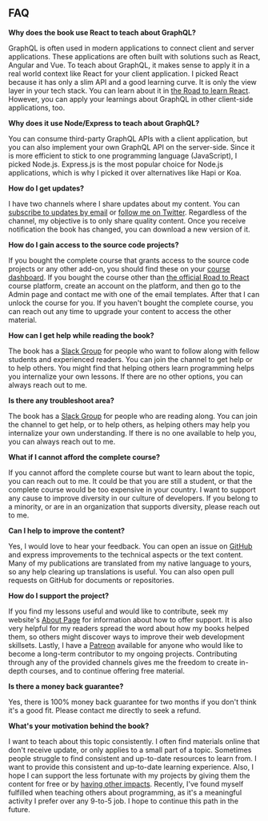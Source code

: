 ## FAQ

**Why does the book use React to teach about GraphQL?**

GraphQL is often used in modern applications to connect client and server applications. These applications are often built with solutions such as React, Angular and Vue. To teach about GraphQL, it makes sense to apply it in a real world context like React for your client application. I picked React because it has only a slim API and a good learning curve. It is only the view layer in your tech stack. You can learn about it in [the Road to learn React](https://roadtoreact.com). However, you can apply your learnings about GraphQL in other client-side applications, too.

**Why does it use Node/Express to teach about GraphQL?**

You can consume third-party GraphQL APIs with a client application, but you can also implement your own GraphQL API on the server-side. Since it is more efficient to stick to one programming language (JavaScript), I picked Node.js. Express.js is the most popular choice for Node.js applications, which is why I picked it over alternatives like Hapi or Koa.

**How do I get updates?**

I have two channels where I share updates about my content. You can [subscribe to updates by email](https://www.getrevue.co/profile/rwieruch) or [follow me on Twitter](https://twitter.com/rwieruch). Regardless of the channel, my objective is to only share quality content. Once you receive notification the book has changed, you can download a new version of it.

**How do I gain access to the source code projects?**

If you bought the complete course that grants access to the source code projects or any other add-on, you should find these on your [course dashboard](https://roadtoreact.com/my-courses). If you bought the course other than [the official Road to React](https://roadtoreact.com) course platform, create an account on the platform, and then go to the Admin page and contact me with one of the email templates. After that I can unlock the course for you. If you haven't bought the complete course, you can reach out any time to upgrade your content to access the other material.

**How can I get help while reading the book?**

The book has a [Slack Group](https://slack-the-road-to-learn-react.wieruch.com/) for people who want to follow along with fellow students and experienced readers. You can join the channel to get help or to help others. You might find that helping others learn programming helps you internalize your own lessons. If there are no other options, you can always reach out to me.

**Is there any troubleshoot area?**

The book has a [Slack Group](https://slack-the-road-to-learn-react.wieruch.com/) for people who are reading along. You can join the channel to get help, or to help others, as helping others may help you internalize your own understanding. If there is no one available to help you, you can always reach out to me.

**What if I cannot afford the complete course?**

If you cannot afford the complete course but want to learn about the topic, you can reach out to me. It could be that you are still a student, or that the complete course would be too expensive in your country. I want to support any cause to improve diversity in our culture of developers. If you belong to a minority, or are in an organization that supports diversity, please reach out to me.

**Can I help to improve the content?**

Yes, I would love to hear your feedback. You can open an issue on [GitHub](http://github.com/rwieruch/the-road-to-graphql) and express improvements to the technical aspects or the text content. Many of my publications are translated from my native language to yours, so any help clearing up translations is useful. You can also open pull requests on GitHub for documents or repositories.

**How do I support the project?**

If you find my lessons useful and would like to contribute, seek my website's [About Page](https://www.robinwieruch.de/about/) for information about how to offer support. It is also very helpful for my readers spread the word about how my books helped them, so others might discover ways to improve their web development skillsets. Lastly, I have a [Patreon](https://www.patreon.com/rwieruch) available for anyone who would like to become a long-term contributor to my ongoing projects. Contributing through any of the provided channels gives me the freedom to create in-depth courses, and to continue offering free material.

**Is there a money back guarantee?**

Yes, there is 100% money back guarantee for two months if you don't think it's a good fit. Please contact me directly to seek a refund.

**What's your motivation behind the book?**

I want to teach about this topic consistently. I often find materials online that don't receive update, or only applies to a small part of a topic. Sometimes people struggle to find consistent and up-to-date resources to learn from. I want to provide this consistent and up-to-date learning experience. Also, I hope I can support the less fortunate with my projects by giving them the content for free or by [having other impacts](https://www.robinwieruch.de/giving-back-by-learning-react/). Recently, I've found myself fulfilled when teaching others about programming, as it's a meaningful activity I prefer over any 9-to-5 job. I hope to continue this path in the future.
